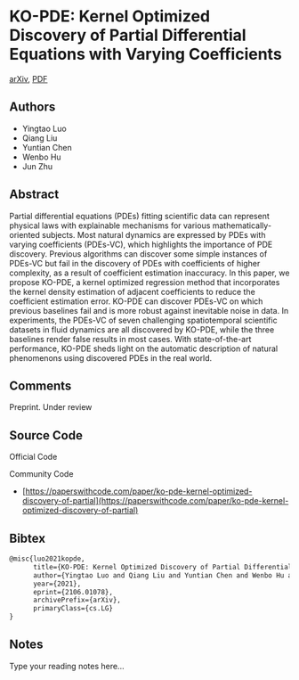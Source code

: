 
# KO-PDE: Kernel Optimized Discovery of Partial Differential Equations with Varying Coefficients

[arXiv](https://arxiv.org/abs/2106.01078), [PDF](https://arxiv.org/pdf/2106.01078.pdf)

## Authors

- Yingtao Luo
- Qiang Liu
- Yuntian Chen
- Wenbo Hu
- Jun Zhu

## Abstract

Partial differential equations (PDEs) fitting scientific data can represent physical laws with explainable mechanisms for various mathematically-oriented subjects. Most natural dynamics are expressed by PDEs with varying coefficients (PDEs-VC), which highlights the importance of PDE discovery. Previous algorithms can discover some simple instances of PDEs-VC but fail in the discovery of PDEs with coefficients of higher complexity, as a result of coefficient estimation inaccuracy. In this paper, we propose KO-PDE, a kernel optimized regression method that incorporates the kernel density estimation of adjacent coefficients to reduce the coefficient estimation error. KO-PDE can discover PDEs-VC on which previous baselines fail and is more robust against inevitable noise in data. In experiments, the PDEs-VC of seven challenging spatiotemporal scientific datasets in fluid dynamics are all discovered by KO-PDE, while the three baselines render false results in most cases. With state-of-the-art performance, KO-PDE sheds light on the automatic description of natural phenomenons using discovered PDEs in the real world.

## Comments

Preprint. Under review

## Source Code

Official Code



Community Code

- [https://paperswithcode.com/paper/ko-pde-kernel-optimized-discovery-of-partial](https://paperswithcode.com/paper/ko-pde-kernel-optimized-discovery-of-partial)

## Bibtex

```tex
@misc{luo2021kopde,
      title={KO-PDE: Kernel Optimized Discovery of Partial Differential Equations with Varying Coefficients}, 
      author={Yingtao Luo and Qiang Liu and Yuntian Chen and Wenbo Hu and Jun Zhu},
      year={2021},
      eprint={2106.01078},
      archivePrefix={arXiv},
      primaryClass={cs.LG}
}
```

## Notes

Type your reading notes here...

